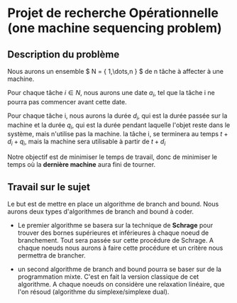 <script type="text/javascript" src="http://cdn.mathjax.org/mathjax/latest/MathJax.js?config=default"></script>

# Projet de recherche Opérationnelle (one machine sequencing problem)

## Description du problème

Nous aurons un ensemble $ N = \{ 1,\dots,n \} $ de n tâche à affecter à une machine.

Pour chaque tâche $i \in N$, nous aurons une date $a_i$, tel que la tâche i ne pourra pas commencer avant cette date.

Pour chaque tâche i, nous aurons la durée $d_i$, qui est la durée passée sur la machine et la durée $q_i$, qui est la durée pendant laquelle l'objet reste dans le système, mais n'utilise pas la machine. la tâche i, se terminera au temps $t+d_i+q_i$, mais la machine sera utilisable à partir de $t+d_i$

Notre objectif est de minimiser le temps de travail, donc de minimiser le temps où la **dernière machine** aura fini de tourner.

## Travail sur le sujet

Le but est de mettre en place un algorithme de branch and bound. Nous aurons deux types d'algorithmes de branch and bound à coder.

* Le premier algorithme se basera sur la technique de **Schrage** pour trouver des bornes supérieures et inférieures à chaque noeud de branchement. Tout sera passée sur cette procédure de Schrage. A chaque noeuds nous aurons à faire cette procédure et un critère nous permettra de brancher.

* un second algorithme de branch and bound pourra se baser sur de la programmation mixte. C'est en fait la version classique de cet algorithme. A chaque noeuds on considère une relaxation linéaire, que l'on résoud (algorithme du simplexe/simplexe dual).





